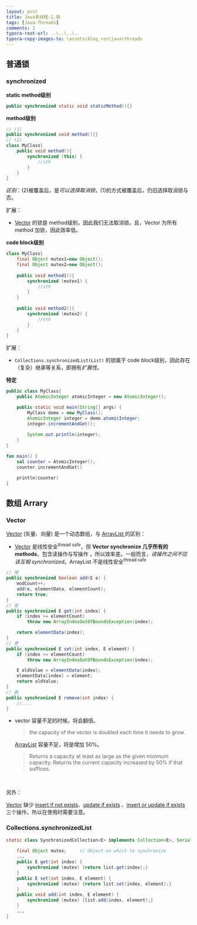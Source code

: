 ```yaml
---
layout: post
title: Java多线程-1.锁
tags: [Java-Threads]
comments: 1
typora-root-url: ..\..\..\..
typora-copy-images-to: \assets\blog_res\java\threads
---
```




## 普通锁

### synchronized 

**static method级别**

```java
public synchronized static void staticMethod(){}
```

**method级别**

```java
// (1)
public synchronized void method(){}
// (2)
class MyClass{
    public void method(){
        synchronized (this) {
            //sth
        }
    }
}
```

*区别*：(2)被覆盖后，是*可以选择取消锁*，(1)的方式被覆盖后，仍旧选择取消锁与否。

扩展：

- [Vector](https://docs.oracle.com/en/java/javase/15/docs/api/java.base/java/util/Vector.html) 的锁是 method级别，因此我们无法取消锁。且，Vector 为所有 method 加锁，因此效率低。

**code block级别**

```java
class MyClass{
    final Object mutex1=new Object();
    final Object mutex2=new Object();
    
    public void method1(){
        synchronized (mutex1) {
            //sth
        }
    }
    
    public void method2(){
        synchronized (mutex2) {
            //sth
        }
    }
}
```

扩展：

- `Collections.synchronizedList(List)` 的锁属于 code block级别，因此存在（复杂）继承等关系，即拥有*扩展性*。

**特定**

```java
public class MyClass{
    public AtomicInteger atomicInteger = new AtomicInteger();

    public static void main(String[] args) {
        MyClass demo = new MyClass();
        AtomicInteger integer = demo.atomicInteger;
        integer.incrementAndGet();
        
        System.out.println(integer);
    }
}
```

```kotlin
fun main() {
    val counter = AtomicInteger();
    counter.incrementAndGet()

    println(counter)
}
```





## 数组 Arrary

### Vector

[Vector](https://docs.oracle.com/en/java/javase/15/docs/api/java.base/java/util/Vector.html)  (矢量、向量) 是一个动态数组，与 [ArrayList ](https://docs.oracle.com/en/java/javase/15/docs/api/java.base/java/util/ArrayList.html) 的区别：

- [Vector](https://docs.oracle.com/en/java/javase/15/docs/api/java.base/java/util/Vector.html) 是线性安全<sup>thread safe</sup>，但 **Vector synchronize 几乎所有的 methods**，包含读操作与写操作 ，所以效率差。一般而言，*读操作之间不应该互相 synchronized*。ArrayList 不是线性安全<sup>thread safe</sup>

```java
// 增
public synchronized boolean add(E e) {
    modCount++;
    add(e, elementData, elementCount);
    return true;
}
// 查
public synchronized E get(int index) {
    if (index >= elementCount)
        throw new ArrayIndexOutOfBoundsException(index);

    return elementData(index);
}
// 更
public synchronized E set(int index, E element) {
    if (index >= elementCount)
        throw new ArrayIndexOutOfBoundsException(index);

    E oldValue = elementData(index);
    elementData[index] = element;
    return oldValue;
}
// 删
public synchronized E remove(int index) {
    //....
}
```

- vector  容量不足的时候，将会翻倍。

  > the capacity of the vector is doubled each time it needs to grow.

  [ArrayList](https://docs.oracle.com/en/java/javase/15/docs/api/java.base/java/util/ArrayList.html) 容量不足，将是增加  50%。

  > Returns a capacity at least as large as the given minimum capacity. Returns the current capacity increased by 50% if that suffices. 

<br>

另外：

[Vector](https://docs.oracle.com/en/java/javase/15/docs/api/java.base/java/util/Vector.html)  缺少 <u>insert if not exists</u>、<u>update if exists</u> 、<u>insert or update if exists</u>  三个操作，所以在使用时需要注意。

###  Collections.synchronizedList

```java
static class SynchronizedCollection<E> implements Collection<E>, Serializable {
    
    final Object mutex;     // Object on which to synchronize
	...
    public E get(int index) {
        synchronized (mutex) {return list.get(index);}
    }
    public E set(int index, E element) {
        synchronized (mutex) {return list.set(index, element);}
    }
    public void add(int index, E element) {
        synchronized (mutex) {list.add(index, element);}
    }
    ...
}
```

